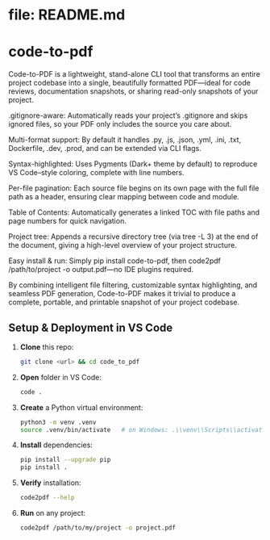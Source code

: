 # file: README.md
# code-to-pdf

Code-to-PDF is a lightweight, stand-alone CLI tool that transforms an entire project codebase into a single, beautifully formatted PDF—ideal for code reviews, documentation snapshots, or sharing read-only snapshots of your project.

.gitignore-aware: Automatically reads your project’s .gitignore and skips ignored files, so your PDF only includes the source you care about.

Multi-format support: By default it handles .py, .js, .json, .yml, .ini, .txt, Dockerfile, .dev, .prod, and can be extended via CLI flags.

Syntax-highlighted: Uses Pygments (Dark+ theme by default) to reproduce VS Code–style coloring, complete with line numbers.

Per-file pagination: Each source file begins on its own page with the full file path as a header, ensuring clear mapping between code and module.

Table of Contents: Automatically generates a linked TOC with file paths and page numbers for quick navigation.

Project tree: Appends a recursive directory tree (via tree -L 3) at the end of the document, giving a high-level overview of your project structure.

Easy install & run: Simply pip install code-to-pdf, then code2pdf /path/to/project -o output.pdf—no IDE plugins required.

By combining intelligent file filtering, customizable syntax highlighting, and seamless PDF generation, Code-to-PDF makes it trivial to produce a complete, portable, and printable snapshot of your project codebase.

## Setup & Deployment in VS Code
1. **Clone** this repo:
   ```bash
   git clone <url> && cd code_to_pdf
   ```
2. **Open** folder in VS Code:
   ```bash
   code .
   ```
3. **Create** a Python virtual environment:
   ```bash
   python3 -m venv .venv
   source .venv/bin/activate   # on Windows: .\\venv\\Scripts\\activate
   ```
4. **Install** dependencies:
   ```bash
   pip install --upgrade pip
   pip install .
   ```
5. **Verify** installation:
   ```bash
   code2pdf --help
   ```
6. **Run** on any project:
   ```bash
   code2pdf /path/to/my/project -o project.pdf
   ```
